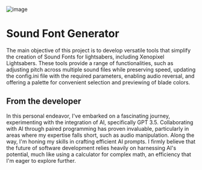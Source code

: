 ![image](https://github.com/thethirdtype/Sound-Font-Generator/assets/125661915/bf8dc85a-ed30-4dc4-a47a-e196fab6edcf)

# Sound Font Generator
The main objective of this project is to develop versatile tools that simplify the creation of Sound Fonts for lightsabers, including Xenopixel Lightsabers. These tools provide a range of functionalities, such as adjusting pitch across multiple sound files while preserving speed, updating the config.ini file with the required parameters, enabling audio reversal, and offering a palette for convenient selection and previewing of blade colors.

## From the developer
In this personal endeavor, I've embarked on a fascinating journey, experimenting with the integration of AI, specifically GPT 3.5. Collaborating with AI through paired programming has proven invaluable, particularly in areas where my expertise falls short, such as audio manipulation. Along the way, I'm honing my skills in crafting efficient AI prompts. I firmly believe that the future of software development relies heavily on harnessing AI's potential, much like using a calculator for complex math, an efficiency that I'm eager to explore further.
